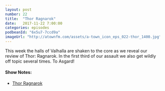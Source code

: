 ```yaml
---
layout: post
number: 22
title:  "Thor Ragnarok"
date:   2017-11-22 7:00:00
categories: episodes
podbeanId: "6x5u7-7ccd9a"
imageUrl: "http://atownfm.com/assets/a-town_icon_eps_022-thor_1400.jpg"
---
```


This week the halls of Valhalla are shaken to the core as we reveal our review of Thor: Ragnarok. In the first third of our assault we also get wildly off topic several times. To Asgard!

#### Show Notes:
- [Thor Ragnarok](http://www.imdb.com/title/tt3501632/)